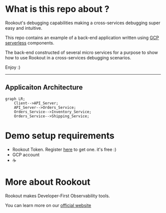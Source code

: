 # What is this repo about ?

Rookout's debugging capabilities making a cross-services debugging super easy and intuitive.

This repo contains an example of a back-end application written using [GCP serverless](https://cloud.google.com/serverless) components.

The back-end constructed of several micro services for a purpose to show how to use Rookout in a cross-services debugging scenarios.

Enjoy :)

---


## Applicaiton Architecture 
```mermaid
graph LR;
    Client-->API_Server;
    API_Server-->Orders_Service;
    Orders_Service-->Inventory_Service;
    Orders_Service-->Shipping_Service;
```

# Demo setup requirements
- Rookout Token. Register [here](https://app.rookout.com) to get one. it's free :) 
- GCP account
- ☕️

# More about Rookout

Rookout makes Developer-First Observability tools.

You can learn more on our [official website](https://rookout.com)



